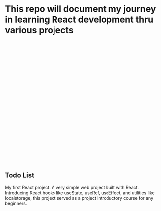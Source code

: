 # This repo will document my journey in learning React development thru various projects

<p align="center"><img src="./favicon.ico" width="00%" height="10%"><p>

## Todo List
My first React project. A very simple web project built with React. Introducing React hooks like useState, useRef, useEffect, and utilities like localstorage, this project served as a project introductory course for any beginners.
